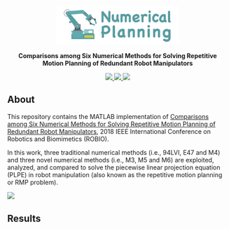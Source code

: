 <br />
<p align="center">
  <img src="image/numerical.png" alt="logo" width="280" height="88">

  <p align="center">
  <strong>Comparisons among Six Numerical Methods for Solving Repetitive Motion Planning of Redundant Robot Manipulators</strong>
  </p>
</p>

<p align="center">
  <a href="https://github.com/ldkong1205/numerical-planning/blob/master/Conference_ROBIO2018.pdf">
    <img src="https://img.shields.io/badge/Paper-%F0%9F%93%83-blue">
  </a>
  <a href="">
    <img src="https://img.shields.io/badge/Slides-%F0%9F%8E%AC-green">
  </a>
  <a href="">
    <img src="https://img.shields.io/badge/%E4%B8%AD%E8%AF%91%E7%89%88-%F0%9F%90%BC-red">
  </a>
</p>

## About
This repository contains the MATLAB implementation of <a href="https://ieeexplore.ieee.org/document/8665072">Comparisons among Six Numerical Methods for Solving Repetitive Motion Planning of Redundant Robot Manipulators</a>, 2018 IEEE International Conference on Robotics and Biomimetics (ROBIO).

In this work, three traditional numerical methods (i.e., 94LVI, E47 and M4) and three novel numerical methods (i.e., M3, M5 and M6) are exploited, analyzed, and compared to solve the piecewise linear projection equation (PLPE) in robot manipulation (also known as the repetitive motion planning or RMP problem).

<img src="https://github.com/ldkong1205/numerical-planning/blob/master/image/simulation.png">

## Results
